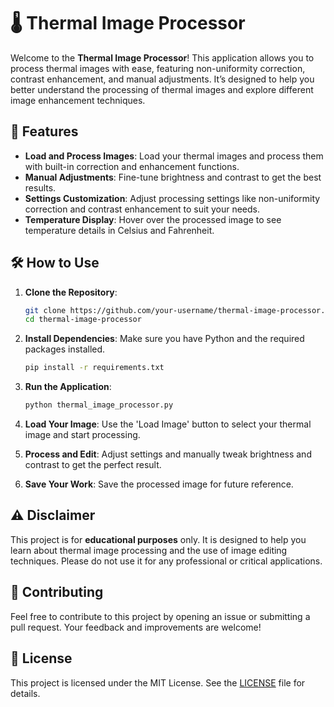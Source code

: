 

# 🌡️ Thermal Image Processor

Welcome to the **Thermal Image Processor**! This application allows you to process thermal images with ease, featuring non-uniformity correction, contrast enhancement, and manual adjustments. It’s designed to help you better understand the processing of thermal images and explore different image enhancement techniques. 

## 🚀 Features

- **Load and Process Images**: Load your thermal images and process them with built-in correction and enhancement functions.
- **Manual Adjustments**: Fine-tune brightness and contrast to get the best results.
- **Settings Customization**: Adjust processing settings like non-uniformity correction and contrast enhancement to suit your needs.
- **Temperature Display**: Hover over the processed image to see temperature details in Celsius and Fahrenheit.

## 🛠️ How to Use

1. **Clone the Repository**: 
   ```bash
   git clone https://github.com/your-username/thermal-image-processor.git
   cd thermal-image-processor
   ```

2. **Install Dependencies**: 
   Make sure you have Python and the required packages installed.
   ```bash
   pip install -r requirements.txt
   ```

3. **Run the Application**:
   ```bash
   python thermal_image_processor.py
   ```

4. **Load Your Image**: 
   Use the 'Load Image' button to select your thermal image and start processing.

5. **Process and Edit**: 
   Adjust settings and manually tweak brightness and contrast to get the perfect result.

6. **Save Your Work**: 
   Save the processed image for future reference.

## ⚠️ Disclaimer

This project is for **educational purposes** only. It is designed to help you learn about thermal image processing and the use of image editing techniques. Please do not use it for any professional or critical applications.


## 🙌 Contributing

Feel free to contribute to this project by opening an issue or submitting a pull request. Your feedback and improvements are welcome!

## 📄 License

This project is licensed under the MIT License. See the [LICENSE](LICENSE) file for details.

